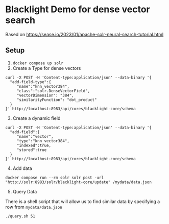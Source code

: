 # Blacklight Demo for dense vector search

Based on https://sease.io/2023/01/apache-solr-neural-search-tutorial.html

## Setup

1. `docker compose up solr`
2. Create a Type for dense vectors

```
curl -X POST -H 'Content-type:application/json' --data-binary '{
  "add-field-type":{
     "name":"knn_vector384",
     "class":"solr.DenseVectorField",
     "vectorDimension": "384",
     "similarityFunction": "dot_product"
  }
}' http://localhost:8983/api/cores/blacklight-core/schema
```

3. Create a dynamic field

```
curl -X POST -H 'Content-type:application/json' --data-binary '{
  "add-field":{
     "name":"vector",
     "type":"knn_vector384",
     "indexed":true,
     "stored":true
  }
}' http://localhost:8983/api/cores/blacklight-core/schema
```

4. Add data

```
docker compose run --rm solr solr post -url "http://solr:8983/solr/blacklight-core/update" /mydata/data.json
```

5. Query Data

There is a shell script that will allow us to find similar data by specifying a row from `mydata/data.json`

```
./query.sh 51
```
